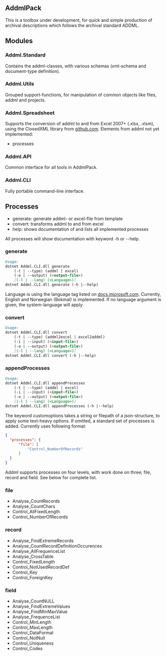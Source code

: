 ## AddmlPack
This is a toolbox under development, for quick and simple production of archival descriptions which follows the archival standard ADDML. 
## Modules
### Addml.Standard
Contains the addml-classes, with various schemas (xml-schema and document-type definition).
### Addml.Utils
Grouped support-functions, for manipulation of common objects like files, addml and projects.
### Addml.Spreadsheet
Supports the conversion of addml to and from Excel 2007+ (.xlsx, .xlsm), using the ClosedXML library from [github.com](https://github.com/ClosedXML/ClosedXML).
Elements from addml not yet implemented:
- processes
### Addml.API
Common interface for all tools in AddmlPack.
### Addml.CLI
Fully portable command-line interface.
## Processes
- generate: generate addml- or excel-file from template
- convert: transforms addml to and from excel
- help: shows documentation of and lists all implemented processes

All processes will show documentation with keyword -h or --help.
### generate
```markdown
Usage:
dotnet Addml.CLI.dll generate
    (-t | --type) (addml | excel)
    (-o | --output) (<output-file>)
    [(-l | --lang) (<Language>)]
dotnet Addml.CLI.dll generate (-h |--help)
```
Language is using the language tag listed on [docs.microsoft.com](https://docs.microsoft.com/en-us/openspecs/windows_protocols/ms-lcid/a9eac961-e77d-41a6-90a5-ce1a8b0cdb9c). Currently, English and Norwegian (Bokmal) is implemented. If no language argument is given, the system-language will apply.
### convert
```markdown
Usage:
dotnet Addml.CLI.dll convert
    (-t | --type) (addml2excel | excel2addml)
    (-i | --input) (<input-file>)
    (-o | --output) (<output-file>)
    [(-l | --lang) (<Language>)]
dotnet Addml.CLI.dll convert (-h |--help)
```
### appendProcesses
```markdown
Usage:
dotnet Addml.CLI.dll appendProcesses
    (-t | --type) (addml | excel)
    (-i | --input) (<input-file>)
    (-o | --output) (<output-file>)
    [(-l | --lang) (<Language>)]
dotnet Addml.CLI.dll appendProcesses (-h |--help)
```
The keyword customoptions takes a string or filepath of a json-structure, to apply some text-heavy options. If omitted, a standard set of processes is added. Currently uses following format:

```json
{
  "processes": {
      "file": [
          "Control_NumberOfRecords"
      ]
  }
}
```
Addml supports processes on four levels, with work done on three; file, record and field. See below for complete list.

### file
- Analyse_CountRecords
- Analyse_CountChars
- Control_AllFixedLength
- Control_NumberOfRecords
### record
- Analyse_FindExtremeRecords
- Analyse_CountRecordDefinitionOccurences
- Analyse_AllFrequenceList
- Analyse_CrossTable
- Control_FixedLength
- Control_NotUsedRecordDef
- Control_Key
- Control_ForeignKey
### field
- Analyse_CountNULL
- Analyse_FindExtremeValues
- Analyse_FindMinMaxValue
- Analyse_FrequenceList
- Control_MinLength
- Control_MaxLength
- Control_DataFormat
- Control_NotNull
- Control_Uniqueness
- Control_Codes
